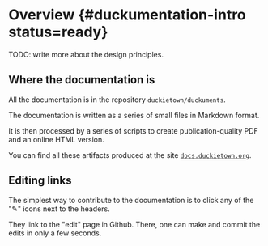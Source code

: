 # Overview {#duckumentation-intro status=ready} 

TODO: write more about the design principles.

## Where the documentation is

All the documentation is in the repository `duckietown/duckuments`.

The documentation is written as a series of small files in Markdown format.

It is then processed by a series of scripts to create  publication-quality PDF and an online HTML version.

You can find all these artifacts produced at the site [`docs.duckietown.org`](http://docs.duckietown.org).

## Editing links

The simplest way to contribute to the documentation is to click any of the "✎" icons next to the headers.

They link to the "edit" page in Github. There, one can make and commit the edits in only a few seconds.
